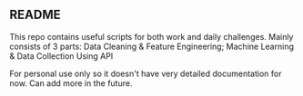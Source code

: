 ## README

This repo contains useful scripts for both work and daily challenges. Mainly consists of 3 parts:
Data Cleaning & Feature Engineering; Machine Learning &amp; Data Collection Using API 

For personal use only so it doesn't have very detailed documentation for now. Can add more in the future.
